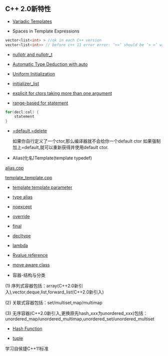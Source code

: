 ## C++ 2.0新特性

- [Variadic Templates](variadic)

- Spaces in Template Expressions

```cpp
vector<list<int> > //ok in each C++ version
vector<list<int>> // before c++ 11 error error: ‘>>’ should be ‘> >’ within a nested template argument list,c++11后可以正常通过
```

- [nullptr and nullptr_t](nullptr.cpp)

- [Automatic Type Deduction with auto](auto.cpp)

- [Uniform Initialization ](uniform_initialization.cpp)

- [initializer_list](initializer.cpp)

- [explicit for ctors taking more than one argument](explicit.cpp)

- [range-based for statement](auto.cpp)

```cpp
for(decl:col) {
    statement
}
```

- [=default,=delete](default_delete.cpp)

  如果你自行定义了一个ctor,那么编译器就不会给你一个default ctor
  如果强制加上=default,就可以重新获得并使用default ctor.

- Alias(化名)Template(template typedef)

[alias.cpp](alias.cpp) 

[template_template.cpp](template_template.cpp)

-  [template template parameter](template_template.cpp)

- [type alias](type_alias.cpp)

- [noexcept](noexcept.cpp)
- [override](override.cpp)
- [final](final.cpp)
- [decltype](decltype.cpp)

- [lambda](lambda.cpp)

- [Rvalue reference](rvalue.cpp)

- [move aware class](move.cpp)

- 容器-结构与分类

(1) 序列式容器包括：array(C++2.0新引入),vector,deque,list,forward_list(C++2.0新引入)

(2) 关联式容器包括：set/multiset,map/multimap

(3) 无序容器(C++2.0新引入,更换原先hash_xxx为unordered_xxx)包括：unordered_map/unordered_multimap,unordered_set/unordered_multiset

- [Hash Function](hash.cpp)

- [tuple](tuple.cpp)

学习自侯捷C++11标准